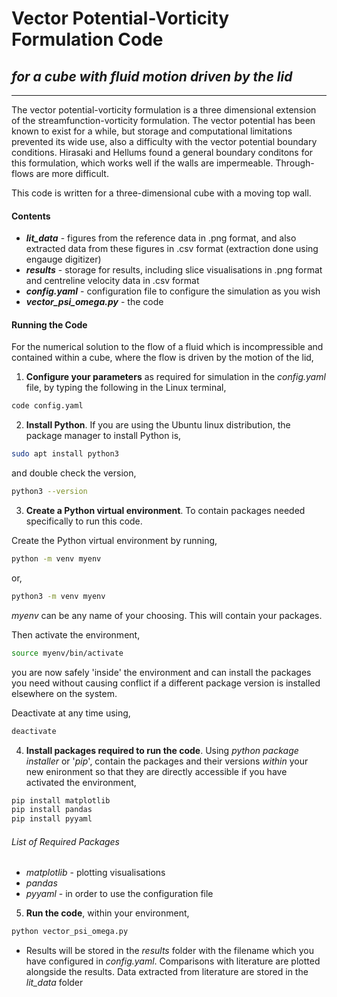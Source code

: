 Vector Potential-Vorticity Formulation Code
===========================================

*for a cube with fluid motion driven by the lid*
-----------------------------

---------------------------------------------

The vector potential-vorticity formulation is a three dimensional extension of the streamfunction-vorticity formulation. The vector potential has been known to exist for a while, but storage and computational limitations prevented its wide use, also a difficulty with the vector potential boundary conditions. Hirasaki and Hellums found a general boundary conditons for this formulation, which works well if the walls are impermeable. Through-flows are more difficult.

This code is written for a three-dimensional cube with a moving top wall.

#### Contents

* _**lit_data**_ - figures from the reference data in .png format, and also extracted data from these figures in .csv format (extraction done using engauge digitizer)
* _**results**_ - storage for results, including slice visualisations in .png format and centreline velocity data in .csv format
* _**config.yaml**_ - configuration file to configure the simulation as you wish
* _**vector_psi_omega.py**_ - the code

#### Running the Code

For the numerical solution to the flow of a fluid which is incompressible and contained within a cube, where the flow is driven by the motion of the lid,
  
1. **Configure your parameters** as required for simulation in the *config.yaml* file, by typing the following in the Linux terminal,

```bash
code config.yaml
```

2. **Install Python**. If you are using the Ubuntu linux distribution, the package manager to install Python is,

```bash
sudo apt install python3
```

and double check the version,

```bash
python3 --version
```

3. **Create a Python virtual environment**. To contain packages needed specifically to run this code.

Create the Python virtual environment by running,

```bash
python -m venv myenv
```

or,

```bash
python3 -m venv myenv
```

*myenv* can be any name of your choosing. This will contain your packages.

Then activate the environment,

```bash
source myenv/bin/activate
```

you are now safely 'inside' the environment and can install the packages you need without causing conflict if a different package version is installed elsewhere on the system.

Deactivate at any time using,

```bash
deactivate
```

4. **Install packages required to run the code**. Using *python package installer* or '*pip*', contain the packages and their versions *within* your new enironment so that they are directly accessible if you have activated the environment,

```bash
pip install matplotlib
pip install pandas
pip install pyyaml
```

###### List of Required Packages

* *matplotlib* - plotting visualisations
* *pandas*
* *pyyaml* - in order to use the configuration file

5. **Run the code**, within your environment,

```bash
python vector_psi_omega.py
```

* Results will be stored in the *results* folder with the filename which you have configured in *config.yaml*. Comparisons with literature are plotted alongside the results. Data extracted from literature are stored in the *lit_data* folder